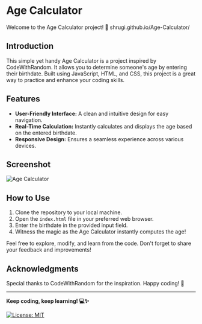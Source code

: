 # Age Calculator

Welcome to the Age Calculator project! 👋 shrugi.github.io/Age-Calculator/

## Introduction

This simple yet handy Age Calculator is a project inspired by CodeWithRandom. It allows you to determine someone's age by entering their birthdate. Built using JavaScript, HTML, and CSS, this project is a great way to practice and enhance your coding skills.

## Features

- **User-Friendly Interface:** A clean and intuitive design for easy navigation.
- **Real-Time Calculation:** Instantly calculates and displays the age based on the entered birthdate.
- **Responsive Design:** Ensures a seamless experience across various devices.

## Screenshot
![Age Calculator](https://github.com/shrugi/Age-Calculator/assets/119075148/cdcd11de-dbac-4577-a098-026be19118ca)


## How to Use

1. Clone the repository to your local machine.
2. Open the `index.html` file in your preferred web browser.
3. Enter the birthdate in the provided input field.
4. Witness the magic as the Age Calculator instantly computes the age!

Feel free to explore, modify, and learn from the code. Don't forget to share your feedback and improvements!

## Acknowledgments

Special thanks to CodeWithRandom for the inspiration. Happy coding! 🚀

---

**Keep coding, keep learning! 💻✨**

[![License: MIT](https://img.shields.io/badge/License-MIT-yellow.svg)](https://opensource.org/licenses/MIT)
